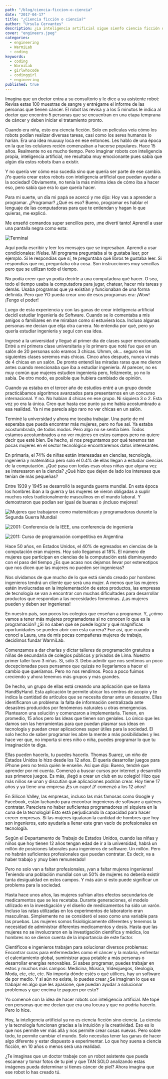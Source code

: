 ```yaml
---
path: "/blog/ciencia-ficcion-o-ciencia"
date: "2017-04-17"
title: "¿Ciencia ficción o ciencia?"
author: "Ursula Cervantes"
description: ¿La inteligencia artificial sigue sienfo ciencia ficción o nos está ayudando a cambiar el mundo? ¿Si aprendes a programar, tu podrás ser parte de este cambio?
cover: "engineers.jpeg"
categories:
  - engineering
  - WarmiLab
  - coding
keywords:
  - coding
  - WarmiLab
  - girlwhocode
  - codinggirl
  - engineering
published: true
---
```


Imagina que un doctor entra a su consultorio y le dice a su asistente robot: Revisa estas 100 muestras de sangre y entrégame el informe de las personas que tienen cáncer. El robot las revisa y a los 5 minutos le indica al doctor que encontro 5 personas que se encuentran en una etapa temprana de cáncer y deben iniciar el tratamiento pronto.

Cuando era niña, esto era ciencia ficción. Solo en películas veía cómo los robots podían realizar diversas tareas, casi como los seres humanos lo harían. Era una idea muuuuy loca en ese entonces. Les hablo de una época en la que los celulares recién comenzaban a hacerse populares. Hace 15 años. Realmente no es mucho tiempo. Pero imaginar robots con inteligencia propia, inteligencia artificial, me resultaba muy emocionante pues sabía que algún día estos robots iban a existir.

Y no quería ver cómo eso sucedía sino que quería ser parte de ese cambio. ¡Yo quería crear estos robots con inteligencia artificial que puedan ayudar a la sociedad! Obviamente, no tenía la más mínima idea de cómo iba a hacer eso, pero sabía que era lo que quería hacer.

Para mi suerte, un día mi papá se acercó y me dijo: Hoy vas a aprender a programar. ¿Programar? ¿Qué es eso? Bueno, programar es hablar el lenguaje de las computadoras para que te entiendan y hagan lo que quieras, me explicó.

Me enseñó comandos super sencillos pero, ¡me divertí tanto! Aprendí a usar una pantalla negra como esta:

![Terminal](./terminal.jpeg "Terminal")

Aquí podía escribir y leer los mensajes que se ingresaban. Aprendí a usar condicionales: if/else. Mi programa preguntaba si te gustaba leer, por ejemplo. Si le respondías que sí, te preguntaba qué libros te gustaba leer. Si respondías que no, preguntaba otra cosa. Son instrucciones muy sencillas pero que se utilizan todo el tiempo.

No podía creer que yo podía decirle a una computadora qué hacer. O sea, todo el tiempo usaba la computadora para jugar, chatear, hacer mis tareas y demás. Usaba programas que ya existían y funcionaban de una forma definida. Pero que YO pueda crear uno de esos programas era: ¡Wow! ¡Tengo el poder!

Luego de esta experiencia y con las ganas de crear inteligencia artificial decidí estudiar Ingeniería de Software. Cuando se lo comentaba a mis amigos o familiares en me miraban como si estuviera loca. Incluso algunas personas me decían que elija otra carrera. No entendía por qué, pero yo quería estudiar ingeniería y seguí con esa idea.

Ingresé a la universidad y llegué al primer día de clases super emocionada. Entré a mi primera clase universitaria y lo primero que noté fue que en un salón de 20 personas solo eramos 3 chicas. Uhmm, ok… seguro en las siguientes clases seremos más chicas. Cinco años después, nunca vi más de 4 chicas en un salón. De pronto entendí las miradas raras que me dieron antes cuando mencionaba que iba a estudiar ingeniería. Al parecer, no es muy común que mujeres estudien ingeniería pero, felizmente, yo no lo sabía. De otro modo, es posible que hubiera cambiado de opinión.

Cuando ya estaba en el tercer año de estudios entré a un grupo donde practicábamos algoritmos avanzados para presentarnos en un concurso internacional. Y no. No habían 4 chicas en ese grupo. Ni siquiera 3 o 2. Esta vez yo era la única. Creo que hasta ese punto ya me había acostumbrado a esa realidad. Ya ni me parecía algo raro no ver chicas en un salón.

Terminé la universidad y ahora me tocaba trabajar. Una parte de mí esperaba que pueda encontrar más mujeres, pero no fue así. Ya estaba acostumbrada, de todos modos. Pero algo no se sentía bien. Todos estamos acostumbrados a no ver mujeres en estos campos pero no quiere decir que esté bien. De hecho, si nos preguntamos por qué tenemos tan pocas mujeres en el sector tecnológico encontraremos datos interesantes.

En primaria, el 74% de niñas están interesadas en ciencias, tecnología, ingeniería y matemática pero solo el 0.4% de ellas llegan a estudiar ciencias de la computación. ¿Qué pasa con todas esas otras niñas que alguna vez se interesaron en la ciencia? ¿Qué hizo que dejen de lado los intereses que tenían de más pequeñas?

Entre 1939 y 1945 se desarrolló la segunda guerra mundial. En esta época los hombres iban a la guerra y las mujeres se vieron obligadas a suplir muchos roles tradicionalmente masculinos en el mundo laboral. Y demostraron que podían ser igual de buenas o ¡incluso mejores!

![Mujeres que trabajaron como matemáticas y programadoras durante la Segunda Guerra Mundial](./engineers.jpeg "Mujeres que trabajaron como matemáticas y programadoras durante la Segunda Guerra Mundial")

![2001: Conferencia de la IEEE, una conferencia de ingeniería](./oldpeople.jpeg "2001: Conferencia de la IEEE, una conferencia de ingeniería")

![2011: Curso de programación competitiva en Argentina](./argentinacamp.jpeg "2011: Curso de programación competitiva en Argentina")


Hace 50 años, en Estados Unidos, el 40% de egresados en ciencias de la computación eran mujeres. Hoy solo llegamos al 18%. El número de mujeres que participan en ciencias de la computación está disminuyendo con el paso del tiempo ¿Es que acaso nos dejamos llevar por estereotipos que nos dicen que las mujeres no pueden ser ingenieras?

Nos olvidamos de que mucho de lo que está siendo creado por hombres ingenieros tendrá un cliente que será una mujer. A menos que las mujeres estén involucradas en la implementación de estos productos, las empresas de tecnología se van a encontrar con muchas dificultades para desarrollar productos que respondan a las necesidades femeninas. ¡Las mujeres pueden y deben ser ingenieras!

En nuestro país, son pocos los colegios que enseñan a programar. Y, ¿cómo vamos a tener más mujeres programadoras si no conocen lo que es la programación? ¿Si no saben qué se puede lograr y qué magníficas oportunidades se pueden abrir con esta carrera? Fue así, que cuando conocí a Laura, una de mis pocas compañeras mujeres de trabajo, decidimos fundar WarmiLab.

Comenzamos a dar charlas y dictar talleres de programación gratuitos a niñas de secundaria de colegios públicos y privados de Lima. Nuestro primer taller tuvo 3 niñas. Sí, sólo 3. Debo admitir que nos sentimos un poco decepcionadas pues pensamos que quizás no llegaríamos a hacer el cambio que queríamos. Pero no nos rendimos. Poco a poco fuimos creciendo y ahora tenemos más grupos y más grandes.

De hecho, un grupo de ellas está creando una aplicación que se llama HandByHand. Esta aplicación te permite ubicar los centros de acopio y te indica la cantidad de artículos que se necesita donar ante un desastre. Ellas identificaron un problema: la falta de información centralizada ante desastres producidos por fenómenos naturales u otras emergencias. Plantearon una solución y comenzaron a implementarla. Tienen, en promedio, 15 años pero las ideas que tienen son geniales. Lo único que les damos son las herramientas para que puedan plasmar sus ideas en tecnología y puedan crear aplicaciones super útiles para la sociedad. El solo hecho de saber programar les abre la mente a más posibilidades y les hace ver que, no importa si eres niño o niña, puedes programar lo que tu imaginación te diga.

Ellas pueden hacerlo, tu puedes hacerlo. Thomas Suarez, un niño de Estados Unidos lo hizo desde los 12 años. Él quería desarrollar juegos para iPhone pero no tenía quién le enseñe. Así que dijo: Bueno, tendré que aprender por mi cuenta. Comenzó a buscar cursos por internet y desarrolló sus primeros juegos. Es más, ¡llegó a crear un club en su colegio! Hizo que más niños se unan y discutían qué aplicaciones podrían crear. Hoy tiene 17 años y ya tiene una empresa ¡Es un capo! ¡Y comenzó a los 12 años!

En Silicon Valley, las empresas, incluso las más famosas como Google y Facebook, están luchando para encontrar ingenieros de software a quiénes contratar. Pareciera no haber suficientes programadores ¡ni siquiera en la cuna de la tecnología! Esto está perjudicando la capacidad para hacer crecer empresas. Si las mujeres igualaran la cantidad de hombres que hoy son ingenieros, esto ayudaría a llenar este gran vacío de profesionales en tecnología.

Según el Departamento de Trabajo de Estados Unidos, cuando las niñas y niños que hoy tienen 12 años tengan edad de ir a la universidad, habrá un millón de posiciones laborales para ingenieros de software. Un millón. Pero no habrán suficientes profesionales que puedan contratar. Es decir, va a haber trabajo y ¡muy bien remunerado!

Pero no solo van a faltar profesionales, ¡van a faltar mujeres ingenieras! Teniendo una población mundial con un 50% de mujeres no debería existir tanta desigualdad en estos campos. Y más aún si esto puede significar un problema para la sociedad.

Hasta hace unos años, las mujeres sufrían altos efectos secundarios de medicamentos que se les recetaba. Durante generaciones, el modelo utilizado en la investigación y el diseño de medicamentos ha sido un varón. Incluso las ratas utilizadas en los experimentos de laboratorio eran masculinas. Simplemente no se consideró el sexo como una variable para las pruebas. Las mujeres somos fisiológicamente diferentes y tenemos la necesidad de administrar diferentes medicamentos y dosis. Hasta que las mujeres no se involucraron en la investigación científica y médica, los hombres no se dieron cuenta de la importancia de este factor.

Científicos e ingenieros trabajan para solucionar diversos problemas: Encontrar curas para enfermedades como el cáncer y la malaria, enfrentar el calentamiento global, suministrar agua potable a más personas o desarrollar energías renovables. Si sabes programar, puedes trabajar en estos y muchos más campos: Medicina, Música, Videojuegos, Geología, Moda, etc, etc, etc. No importa dónde estés o qué utilices, hay un software de por medio. Y si aún no existe, lo puedes crear ¿Se imaginan lo que es trabajar en algo que les apasione, que puedan ayudar a solucionar problemas y que encima te paguen por esto?

Yo comencé con la idea de hacer robots con inteligencia artificial. Me topé con personas que me decían que era una locura y que no podría hacerlo. Pero lo hice.

Hoy, la inteligencia artificial ya no es ciencia ficción sino ciencia. La ciencia y la tecnología funcionan gracias a la intuición y la creatividad. Eso es lo que nos permite ver más allá y nos permite crear cosas nuevas. Pero sobre todo, te permite cambiar el mundo. Solo necesitas tener las ganas de hacer algo diferente y estar dispuesto a experimentar. Lo que hoy suena a ciencia ficción, en 10 años o menos será una realidad.

¿Te imaginas que un doctor trabaje con un robot asistente que pueda escanear y tomar fotos de tu piel y que TAN SOLO analizando estas imágenes pueda determinar si tienes cáncer de piel? Ahora imagina que ese robot lo has creado tú.
